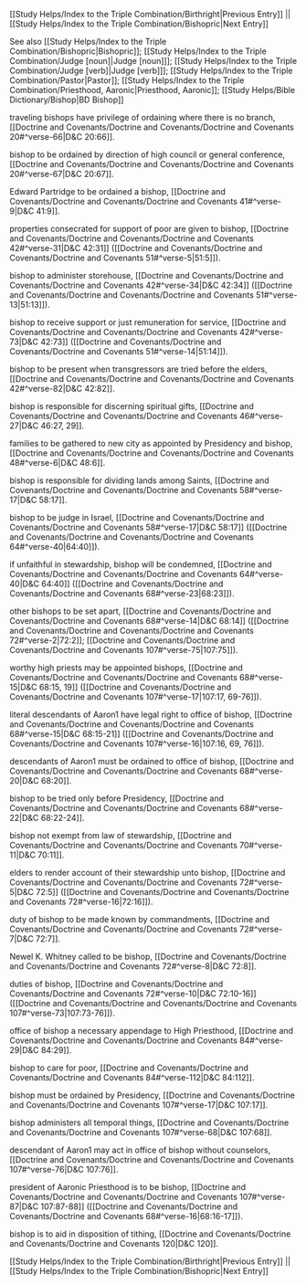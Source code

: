 [[Study Helps/Index to the Triple Combination/Birthright|Previous Entry]]  ||  [[Study Helps/Index to the Triple Combination/Bishopric|Next Entry]]

 See also [[Study Helps/Index to the Triple Combination/Bishopric|Bishopric]]; [[Study Helps/Index to the Triple Combination/Judge [noun]|Judge [noun]]]; [[Study Helps/Index to the Triple Combination/Judge [verb]|Judge [verb]]]; [[Study Helps/Index to the Triple Combination/Pastor|Pastor]]; [[Study Helps/Index to the Triple Combination/Priesthood, Aaronic|Priesthood, Aaronic]]; [[Study Helps/Bible Dictionary/Bishop|BD Bishop]]

 traveling bishops have privilege of ordaining where there is no branch, [[Doctrine and Covenants/Doctrine and Covenants/Doctrine and Covenants 20#^verse-66|D&C 20:66]].

 bishop to be ordained by direction of high council or general conference, [[Doctrine and Covenants/Doctrine and Covenants/Doctrine and Covenants 20#^verse-67|D&C 20:67]].

 Edward Partridge to be ordained a bishop, [[Doctrine and Covenants/Doctrine and Covenants/Doctrine and Covenants 41#^verse-9|D&C 41:9]].

 properties consecrated for support of poor are given to bishop, [[Doctrine and Covenants/Doctrine and Covenants/Doctrine and Covenants 42#^verse-31|D&C 42:31]] ([[Doctrine and Covenants/Doctrine and Covenants/Doctrine and Covenants 51#^verse-5|51:5]]).

 bishop to administer storehouse, [[Doctrine and Covenants/Doctrine and Covenants/Doctrine and Covenants 42#^verse-34|D&C 42:34]] ([[Doctrine and Covenants/Doctrine and Covenants/Doctrine and Covenants 51#^verse-13|51:13]]).

 bishop to receive support or just remuneration for service, [[Doctrine and Covenants/Doctrine and Covenants/Doctrine and Covenants 42#^verse-73|D&C 42:73]] ([[Doctrine and Covenants/Doctrine and Covenants/Doctrine and Covenants 51#^verse-14|51:14]]).

 bishop to be present when transgressors are tried before the elders, [[Doctrine and Covenants/Doctrine and Covenants/Doctrine and Covenants 42#^verse-82|D&C 42:82]].

 bishop is responsible for discerning spiritual gifts, [[Doctrine and Covenants/Doctrine and Covenants/Doctrine and Covenants 46#^verse-27|D&C 46:27, 29]].

 families to be gathered to new city as appointed by Presidency and bishop, [[Doctrine and Covenants/Doctrine and Covenants/Doctrine and Covenants 48#^verse-6|D&C 48:6]].

 bishop is responsible for dividing lands among Saints, [[Doctrine and Covenants/Doctrine and Covenants/Doctrine and Covenants 58#^verse-17|D&C 58:17]].

 bishop to be judge in Israel, [[Doctrine and Covenants/Doctrine and Covenants/Doctrine and Covenants 58#^verse-17|D&C 58:17]] ([[Doctrine and Covenants/Doctrine and Covenants/Doctrine and Covenants 64#^verse-40|64:40]]).

 if unfaithful in stewardship, bishop will be condemned, [[Doctrine and Covenants/Doctrine and Covenants/Doctrine and Covenants 64#^verse-40|D&C 64:40]] ([[Doctrine and Covenants/Doctrine and Covenants/Doctrine and Covenants 68#^verse-23|68:23]]).

 other bishops to be set apart, [[Doctrine and Covenants/Doctrine and Covenants/Doctrine and Covenants 68#^verse-14|D&C 68:14]] ([[Doctrine and Covenants/Doctrine and Covenants/Doctrine and Covenants 72#^verse-2|72:2]]; [[Doctrine and Covenants/Doctrine and Covenants/Doctrine and Covenants 107#^verse-75|107:75]]).

 worthy high priests may be appointed bishops, [[Doctrine and Covenants/Doctrine and Covenants/Doctrine and Covenants 68#^verse-15|D&C 68:15, 19]] ([[Doctrine and Covenants/Doctrine and Covenants/Doctrine and Covenants 107#^verse-17|107:17, 69-76]]).

 literal descendants of Aaron1 have legal right to office of bishop, [[Doctrine and Covenants/Doctrine and Covenants/Doctrine and Covenants 68#^verse-15|D&C 68:15-21]] ([[Doctrine and Covenants/Doctrine and Covenants/Doctrine and Covenants 107#^verse-16|107:16, 69, 76]]).

 descendants of Aaron1 must be ordained to office of bishop, [[Doctrine and Covenants/Doctrine and Covenants/Doctrine and Covenants 68#^verse-20|D&C 68:20]].

 bishop to be tried only before Presidency, [[Doctrine and Covenants/Doctrine and Covenants/Doctrine and Covenants 68#^verse-22|D&C 68:22-24]].

 bishop not exempt from law of stewardship, [[Doctrine and Covenants/Doctrine and Covenants/Doctrine and Covenants 70#^verse-11|D&C 70:11]].

 elders to render account of their stewardship unto bishop, [[Doctrine and Covenants/Doctrine and Covenants/Doctrine and Covenants 72#^verse-5|D&C 72:5]] ([[Doctrine and Covenants/Doctrine and Covenants/Doctrine and Covenants 72#^verse-16|72:16]]).

 duty of bishop to be made known by commandments, [[Doctrine and Covenants/Doctrine and Covenants/Doctrine and Covenants 72#^verse-7|D&C 72:7]].

 Newel K. Whitney called to be bishop, [[Doctrine and Covenants/Doctrine and Covenants/Doctrine and Covenants 72#^verse-8|D&C 72:8]].

 duties of bishop, [[Doctrine and Covenants/Doctrine and Covenants/Doctrine and Covenants 72#^verse-10|D&C 72:10-16]] ([[Doctrine and Covenants/Doctrine and Covenants/Doctrine and Covenants 107#^verse-73|107:73-76]]).

 office of bishop a necessary appendage to High Priesthood, [[Doctrine and Covenants/Doctrine and Covenants/Doctrine and Covenants 84#^verse-29|D&C 84:29]].

 bishop to care for poor, [[Doctrine and Covenants/Doctrine and Covenants/Doctrine and Covenants 84#^verse-112|D&C 84:112]].

 bishop must be ordained by Presidency, [[Doctrine and Covenants/Doctrine and Covenants/Doctrine and Covenants 107#^verse-17|D&C 107:17]].

 bishop administers all temporal things, [[Doctrine and Covenants/Doctrine and Covenants/Doctrine and Covenants 107#^verse-68|D&C 107:68]].

 descendant of Aaron1 may act in office of bishop without counselors, [[Doctrine and Covenants/Doctrine and Covenants/Doctrine and Covenants 107#^verse-76|D&C 107:76]].

 president of Aaronic Priesthood is to be bishop, [[Doctrine and Covenants/Doctrine and Covenants/Doctrine and Covenants 107#^verse-87|D&C 107:87-88]] ([[Doctrine and Covenants/Doctrine and Covenants/Doctrine and Covenants 68#^verse-16|68:16-17]]).

 bishop is to aid in disposition of tithing, [[Doctrine and Covenants/Doctrine and Covenants/Doctrine and Covenants 120|D&C 120]].

[[Study Helps/Index to the Triple Combination/Birthright|Previous Entry]]  ||  [[Study Helps/Index to the Triple Combination/Bishopric|Next Entry]]